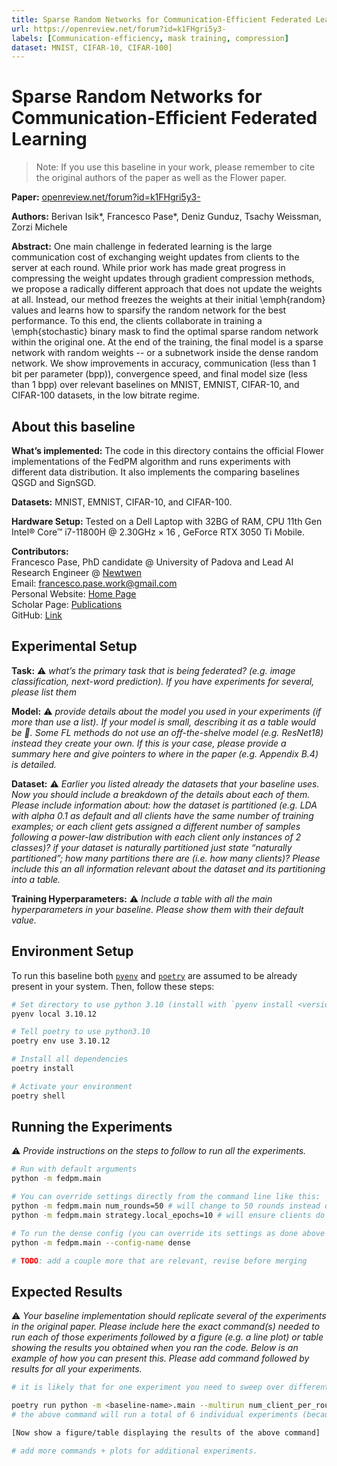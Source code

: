 ```yaml
---
title: Sparse Random Networks for Communication-Efficient Federated Learning
url: https://openreview.net/forum?id=k1FHgri5y3-
labels: [Communication-efficiency, mask training, compression]
dataset: MNIST, CIFAR-10, CIFAR-100]
---
```


# Sparse Random Networks for Communication-Efficient Federated Learning

> Note: If you use this baseline in your work, please remember to cite the original authors of the paper as well as the Flower paper.

**Paper:** [openreview.net/forum?id=k1FHgri5y3-](https://openreview.net/forum?id=k1FHgri5y3-)

**Authors:** Berivan Isik*, Francesco Pase*, Deniz Gunduz, Tsachy Weissman, Zorzi Michele

**Abstract:** One main challenge in federated learning is the large communication cost of exchanging weight updates from clients to the server at each round. While prior work has made great progress in compressing the weight updates through gradient compression methods, we propose a radically different approach that does not update the weights at all. Instead, our method freezes the weights at their initial \emph{random} values and learns how to sparsify the random network for the best performance. To this end, the clients collaborate in training a \emph{stochastic} binary mask to find the optimal sparse random network within the original one. At the end of the training, the final model is a sparse network with random weights -- or a subnetwork inside the dense random network. We show improvements in accuracy, communication (less than 1 bit per parameter (bpp)), convergence speed, and final model size (less than 1 bpp) over relevant baselines on MNIST, EMNIST, CIFAR-10, and CIFAR-100 datasets, in the low bitrate regime.


## About this baseline

**What’s implemented:** The code in this directory contains the official Flower implementations of the FedPM algorithm and runs experiments with different data distribution. It also implements the comparing baselines QSGD and SignSGD.

**Datasets:** MNIST, EMNIST, CIFAR-10, and CIFAR-100.

**Hardware Setup:** Tested on a Dell Laptop with 32BG of RAM, CPU 11th Gen Intel® Core™ i7-11800H @ 2.30GHz × 16 , GeForce RTX 3050 Ti Mobile.

**Contributors:** \
Francesco Pase, PhD candidate @ University of Padova and Lead AI Research Engineer @ [Newtwen](https://www.newtwen.com/) \
Email: francesco.pase.work@gmail.com \
Personal Website: [Home Page](https://sites.google.com/view/pasefrance/home) \
Scholar Page: [Publications](https://scholar.google.com/citations?hl=it&user=XIGmengAAAAJ) \
GitHub: [Link](https://github.com/FrancescoPase) 


## Experimental Setup

**Task:** :warning: *_what’s the primary task that is being federated? (e.g. image classification, next-word prediction). If you have experiments for several, please list them_*

**Model:** :warning: *_provide details about the model you used in your experiments (if more than use a list). If your model is small, describing it as a table would be :100:. Some FL methods do not use an off-the-shelve model (e.g. ResNet18) instead they create your own. If this is your case, please provide a summary here and give pointers to where in the paper (e.g. Appendix B.4) is detailed._*

**Dataset:** :warning: *_Earlier you listed already the datasets that your baseline uses. Now you should include a breakdown of the details about each of them. Please include information about: how the dataset is partitioned (e.g. LDA with alpha 0.1 as default and all clients have the same number of training examples; or each client gets assigned a different number of samples following a power-law distribution with each client only instances of 2 classes)? if  your dataset is naturally partitioned just state “naturally partitioned”; how many partitions there are (i.e. how many clients)? Please include this an all information relevant about the dataset and its partitioning into a table._*

**Training Hyperparameters:** :warning: *_Include a table with all the main hyperparameters in your baseline. Please show them with their default value._*


## Environment Setup

To run this baseline both [`pyenv`](https://github.com/pyenv/pyenv) and [`poetry`](https://python-poetry.org/docs/) are assumed to be already present in your system. Then, follow these steps:

```bash
# Set directory to use python 3.10 (install with `pyenv install <version>` if you don't have it)
pyenv local 3.10.12

# Tell poetry to use python3.10
poetry env use 3.10.12

# Install all dependencies
poetry install

# Activate your environment
poetry shell

```

## Running the Experiments

:warning: _Provide instructions on the steps to follow to run all the experiments._
```bash  
# Run with default arguments
python -m fedpm.main

# You can override settings directly from the command line like this:
python -m fedpm.main num_rounds=50 # will change to 50 rounds instead of the defaults
python -m fedpm.main strategy.local_epochs=10 # will ensure clients do 10 local epochs instead of the default

# To run the dense config (you can override its settings as done above too)
python -m fedpm.main --config-name dense

# TODO: add a couple more that are relevant, revise before merging
```


## Expected Results

:warning: _Your baseline implementation should replicate several of the experiments in the original paper. Please include here the exact command(s) needed to run each of those experiments followed by a figure (e.g. a line plot) or table showing the results you obtained when you ran the code. Below is an example of how you can present this. Please add command followed by results for all your experiments._

```bash
# it is likely that for one experiment you need to sweep over different hyperparameters. You are encouraged to use Hydra's multirun functionality for this. This is an example of how you could achieve this for some typical FL hyperparameteres

poetry run python -m <baseline-name>.main --multirun num_client_per_round=5,10,50 dataset=femnist,cifar10
# the above command will run a total of 6 individual experiments (because 3client_configs x 2datasets = 6 -- you can think of it as a grid).

[Now show a figure/table displaying the results of the above command]

# add more commands + plots for additional experiments.
```
